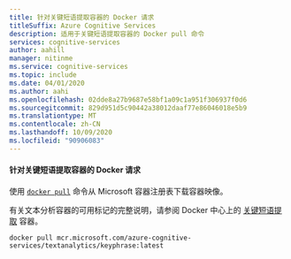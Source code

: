```yaml
---
title: 针对关键短语提取容器的 Docker 请求
titleSuffix: Azure Cognitive Services
description: 适用于关键短语提取容器的 Docker pull 命令
services: cognitive-services
author: aahill
manager: nitinme
ms.service: cognitive-services
ms.topic: include
ms.date: 04/01/2020
ms.author: aahi
ms.openlocfilehash: 02dde8a27b9687e58bf1a09c1a951f306937f0d6
ms.sourcegitcommit: 829d951d5c90442a38012daaf77e86046018e5b9
ms.translationtype: MT
ms.contentlocale: zh-CN
ms.lasthandoff: 10/09/2020
ms.locfileid: "90906083"
---
```

#### <a name="docker-pull-for-the-key-phrase-extraction-container"></a>针对关键短语提取容器的 Docker 请求

使用 [`docker pull`](https://docs.docker.com/engine/reference/commandline/pull/) 命令从 Microsoft 容器注册表下载容器映像。

有关文本分析容器的可用标记的完整说明，请参阅 Docker 中心上的 [关键短语提取](https://go.microsoft.com/fwlink/?linkid=2018757) 容器。

```
docker pull mcr.microsoft.com/azure-cognitive-services/textanalytics/keyphrase:latest
```
